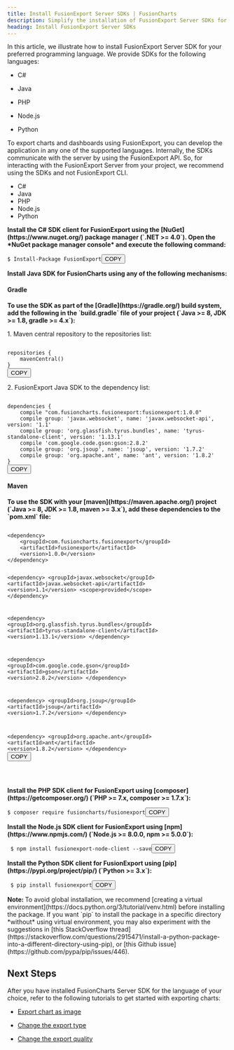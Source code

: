 ```yaml
---
title: Install FusionExport Server SDKs | FusionCharts
description: Simplify the installation of FusionExport Server SDKs for C#, Java, PHP, Node.js, & Python with our step-by-step instructions in our comprehensive article.
heading: Install FusionExport Server SDKs
---
```


In this article, we illustrate how to install FusionExport Server SDK for your preferred programming language. We provide SDKs for the following languages:

- C#

- Java

- PHP

- Node.js

- Python

To export charts and dashboards using FusionExport, you can develop the application in any one of the supported languages. Internally, the SDKs communicate with the server by using the FusionExport API. So, for interacting with the FusionExport Server from your project, we recommend using the SDKs and not FusionExport CLI.

<div class="code-wrapper">
<ul class="code-tabs extra-tabs">
    <li class="active"><a data-toggle="csharp">C#</a></li>
    <li><a data-toggle="java">Java</a></li>
    <li><a data-toggle="php">PHP</a></li>
    <li><a data-toggle="nodejs">Node.js</a></li>
    <li><a data-toggle="python">Python</a></li>
</ul>

<div class="tab-content extra-tabs">

<div class="tab csharp-tab active">
<strong>Install the C# SDK client for FusionExport using the [NuGet](https://www.nuget.org/) package manager (`.NET >= 4.0`). Open the *NuGet package manager console* and execute the following command:</strong>
<pre><code class="language-cs">$ Install-Package FusionExport</code><button class='btn btn-outline-secondary btn-copy' title='Copy to clipboard'>COPY</button>
</pre>
</div>

<div class="tab java-tab">
<strong>Install Java SDK for FusionCharts using any of the following mechanisms:</strong>
<h4><strong>Gradle</strong></h4>
<strong>To use the SDK as part of the [Gradle](https://gradle.org/) build system, add the following in the `build.gradle` file of your project (`Java >= 8, JDK >= 1.8, gradle >= 4.x`):</strong>
<p>1. Maven central repository to the repositories list:</p>
<pre><code class="language-java">
repositories {
	mavenCentral()
}
</code><button class='btn btn-outline-secondary btn-copy' title='Copy to clipboard'>COPY</button>
</pre>
<p>2. FusionExport Java SDK to the dependency list:</p>
<pre><code class="language-java">
dependencies {
    compile "com.fusioncharts.fusionexport:fusionexport:1.0.0"
    compile group: 'javax.websocket', name: 'javax.websocket-api', version: '1.1'
    compile group: 'org.glassfish.tyrus.bundles', name: 'tyrus-standalone-client', version: '1.13.1'
    compile 'com.google.code.gson:gson:2.8.2'
    compile group: 'org.jsoup', name: 'jsoup', version: '1.7.2'
    compile group: 'org.apache.ant', name: 'ant', version: '1.8.2'
}
</code><button class='btn btn-outline-secondary btn-copy' title='Copy to clipboard'>COPY</button>
</pre>
<h4><strong>Maven</strong></h4>
<strong>To use the SDK with your [maven](https://maven.apache.org/) project (`Java >= 8, JDK >= 1.8, maven >= 3.x`), add these dependencies to the `pom.xml` file:</strong>
<pre><code class="language-java">
&lt;dependency&gt;
    &lt;groupId&gt;com.fusioncharts.fusionexport&lt;/groupId&gt;
    &lt;artifactId&gt;fusionexport&lt;/artifactId&gt;
    &lt;version&gt;1.0.0&lt;/version&gt;
&lt;/dependency&gt;

&lt;dependency&gt;
&lt;groupId&gt;javax.websocket&lt;/groupId&gt;
&lt;artifactId&gt;javax.websocket-api&lt;/artifactId&gt;
&lt;version&gt;1.1&lt;/version&gt;
&lt;scope&gt;provided&lt;/scope&gt;
&lt;/dependency&gt;

&lt;dependency&gt;
&lt;groupId&gt;org.glassfish.tyrus.bundles&lt;/groupId&gt;
&lt;artifactId&gt;tyrus-standalone-client&lt;/artifactId&gt;
&lt;version&gt;1.13.1&lt;/version&gt;
&lt;/dependency&gt;

&lt;dependency&gt;
&lt;groupId&gt;com.google.code.gson&lt;/groupId&gt;
&lt;artifactId&gt;gson&lt;/artifactId&gt;
&lt;version&gt;2.8.2&lt;/version&gt;
&lt;/dependency&gt;

&lt;dependency&gt;
&lt;groupId&gt;org.jsoup&lt;/groupId&gt;
&lt;artifactId&gt;jsoup&lt;/artifactId&gt;
&lt;version&gt;1.7.2&lt;/version&gt;
&lt;/dependency&gt;

&lt;dependency&gt;
&lt;groupId&gt;org.apache.ant&lt;/groupId&gt;
&lt;artifactId&gt;ant&lt;/artifactId&gt;
&lt;version&gt;1.8.2&lt;/version&gt;
&lt;/dependency&gt;
</code><button class='btn btn-outline-secondary btn-copy' title='Copy to clipboard'>COPY</button>

</pre></div>

<div class="tab php-tab">
<strong>Install the PHP SDK client for FusionExport using [composer](https://getcomposer.org/) (`PHP >= 7.x, composer >= 1.7.x`):</strong>
<pre><code class="language-php">$ composer require fusioncharts/fusionexport</code><button class='btn btn-outline-secondary btn-copy' title='Copy to clipboard'>COPY</button>
</pre>
</div>

<div class="tab nodejs-tab">
<strong>Install the Node.js SDK client for FusionExport using [npm](https://www.npmjs.com/) (`Node.js >= 8.0.0, npm >= 5.0.0`):</strong>
<pre><code class="language-Bash"> $ npm install fusionexport-node-client --save</code><button class='btn btn-outline-secondary btn-copy' title='Copy to clipboard'>COPY</button>
</pre>
</div>

<div class="tab python-tab">
<strong>Install the Python SDK client for FusionExport using [pip](https://pypi.org/project/pip/) (`Python >= 3.x`):</strong>
<pre><code class="language-python"> $ pip install fusionexport</code><button class='btn btn-outline-secondary btn-copy' title='Copy to clipboard'>COPY</button>
</pre>
<p><strong>Note: </strong>To avoid global installation, we recommend [creating a virtual environment](https://docs.python.org/3/tutorial/venv.html) before installing the package. If you want `pip` to install the package in a specific directory *without* using virtual environment, you may also experiment with the suggestions in [this StackOverflow thread](https://stackoverflow.com/questions/2915471/install-a-python-package-into-a-different-directory-using-pip), or [this Github issue](https://github.com/pypa/pip/issues/446).</p>
</div>
</div>
</div>

## Next Steps

After you have installed FusionCharts Server SDK for the language of your choice, refer to the following tutorials to get started with exporting charts:

- [Export chart as image](/exporting-charts/using-fusionexport/tutorials/export-chart-as-image)

- [Change the export type](/exporting-charts/using-fusionexport/tutorials/change-the-export-type)

- [Change the export quality](/exporting-charts/using-fusionexport/tutorials/change-the-export-quality)
